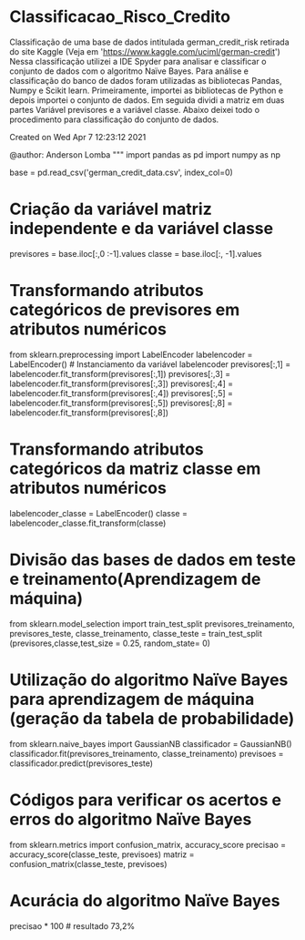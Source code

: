 # Classificacao_Risco_Credito

Classificação de uma base de dados intitulada german_credit_risk retirada do site Kaggle (Veja em 'https://www.kaggle.com/uciml/german-credit') Nessa classificação
utilizei a IDE Spyder para analisar e classificar o conjunto de dados com o algoritmo Naïve Bayes. Para análise e classificação do banco de dados foram utilizadas as 
bibliotecas Pandas, Numpy e Scikit learn. Primeiramente, importei as bibliotecas de Python e depois importei o conjunto de dados. Em seguida dividi a matriz em duas partes
Variável previsores e a variável classe. Abaixo deixei todo o procedimento para classificação do conjunto de dados.



Created on Wed Apr  7 12:23:12 2021

@author: Anderson Lomba
"""
import pandas as pd
import numpy as np

base = pd.read_csv('german_credit_data.csv', index_col=0)


# Criação da variável matriz independente e da variável classe

previsores = base.iloc[:,0 :-1].values
classe = base.iloc[:, -1].values


# Transformando atributos categóricos de previsores em atributos numéricos

from sklearn.preprocessing import LabelEncoder
labelencoder = LabelEncoder()  # Instanciamento da variável labelencoder
previsores[:,1] = labelencoder.fit_transform(previsores[:,1])
previsores[:,3] = labelencoder.fit_transform(previsores[:,3])
previsores[:,4] = labelencoder.fit_transform(previsores[:,4])
previsores[:,5] = labelencoder.fit_transform(previsores[:,5])
previsores[:,8] = labelencoder.fit_transform(previsores[:,8])


# Transformando atributos categóricos da matriz classe em atributos numéricos
labelencoder_classe = LabelEncoder()
classe = labelencoder_classe.fit_transform(classe)


# Divisão das bases de dados em teste e treinamento(Aprendizagem de máquina)

from sklearn.model_selection import train_test_split
previsores_treinamento, previsores_teste, classe_treinamento, classe_teste = train_test_split\
    (previsores,classe,test_size = 0.25, random_state= 0)


# Utilização do algoritmo Naïve Bayes para aprendizagem de máquina (geração da tabela de probabilidade)

from sklearn.naive_bayes import GaussianNB
classificador = GaussianNB()
classificador.fit(previsores_treinamento, classe_treinamento)
previsoes = classificador.predict(previsores_teste)


# Códigos para verificar os acertos e erros do algoritmo Naïve Bayes

from sklearn.metrics import confusion_matrix, accuracy_score
precisao = accuracy_score(classe_teste, previsoes)
matriz = confusion_matrix(classe_teste, previsoes)



# Acurácia do algoritmo Naïve Bayes
precisao * 100 # resultado 73,2%




